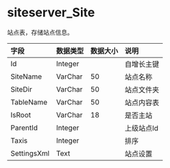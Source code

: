 # siteserver_Site

站点表，存储站点信息。

| 字段 | 数据类型 | 数据大小 | 说明 |
| :----- | :----- | :----- | :----- |
|Id	|Integer|		|自增长主键|
|SiteName|	VarChar|	50|	站点名称|
|SiteDir	|VarChar|	50	|站点文件夹|
|TableName	|VarChar|	50	|站点内容表|
|IsRoot|	VarChar	|18	|是否主站|
|ParentId|	Integer	|	|上级站点Id|
|Taxis|	Integer|		|排序|
|SettingsXml	|Text	|	|站点设置|